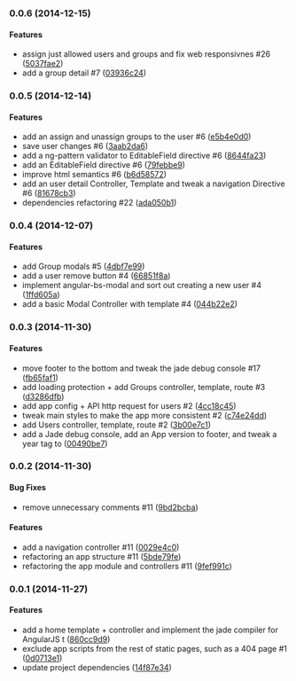 ### 0.0.6 (2014-12-15)


#### Features

* assign just allowed users and groups and fix web responsivnes #26 ([5037fae2](git@github.com:martinjezek/ng-node/commit/5037fae28cc4927b12ed3f2fd8c9e612e67db9b4))
* add a group detail #7 ([03936c24](git@github.com:martinjezek/ng-node/commit/03936c24fe69256dd37d26c391110074afef4622))


### 0.0.5 (2014-12-14)


#### Features

* add an assign and unassign groups to the user #6 ([e5b4e0d0](git@github.com:martinjezek/ng-node/commit/e5b4e0d0d2f82d01d568fdf4dc869c5cb3b55c2f))
* save user changes #6 ([3aab2da6](git@github.com:martinjezek/ng-node/commit/3aab2da68267390664e6e900e973bef34c2d952b))
* add a ng-pattern validator to EditableField directive #6 ([8644fa23](git@github.com:martinjezek/ng-node/commit/8644fa23a5f489dc8c07a2fc8eadeab66bd5b4ba))
* add an EditableField directive #6 ([79febbe9](git@github.com:martinjezek/ng-node/commit/79febbe94cdb4527658b8f800df9f4cc2b6ebaa5))
* improve html semantics #6 ([b6d58572](git@github.com:martinjezek/ng-node/commit/b6d58572d7cd6e6a83f9db267a1d65fd0f723769))
* add an user detail Controller, Template and tweak a navigation Directive #6 ([81678cb3](git@github.com:martinjezek/ng-node/commit/81678cb35d2a7c6595decafe2fe46458c9b42cec))
* dependencies refactoring #22 ([ada050b1](git@github.com:martinjezek/ng-node/commit/ada050b15ce344444c6847d49405dc9019ef02a4))


### 0.0.4 (2014-12-07)


#### Features

* add Group modals #5 ([4dbf7e99](git@github.com:martinjezek/ng-node/commit/4dbf7e999ac576fb56a1ba75df5cf9e81de4feb8))
* add a user remove button #4 ([66851f8a](git@github.com:martinjezek/ng-node/commit/66851f8a694981ecd5348235f03dd17f1e51aa14))
* implement angular-bs-modal and sort out creating a new user #4 ([1ffd605a](git@github.com:martinjezek/ng-node/commit/1ffd605af1e6d8dd3abd736ffd32c2c94eb6629d))
* add a basic Modal Controller with template #4 ([044b22e2](git@github.com:martinjezek/ng-node/commit/044b22e24427b9e809ad5f66d2eb1e5c3f0e21e8))


### 0.0.3 (2014-11-30)


#### Features

* move footer to the bottom and tweak the jade debug console #17 ([fb65faf1](git@github.com:martinjezek/ng-node/commit/fb65faf1b676b42e73775c418d3529fcffbdf2eb))
* add loading protection + add Groups controller, template, route #3 ([d3286dfb](git@github.com:martinjezek/ng-node/commit/d3286dfbb5b462e72ae915976c9a1ab3049705dc))
* add app config + API http request for users #2 ([4cc18c45](git@github.com:martinjezek/ng-node/commit/4cc18c4543f6f5afc43cdd476c6a75b33b5194fb))
* tweak main styles to make the app more consistent #2 ([c74e24dd](git@github.com:martinjezek/ng-node/commit/c74e24dd3f5d1e2089d39450ef19884d0295588a))
* add Users controller, template, route #2 ([3b00e7c1](git@github.com:martinjezek/ng-node/commit/3b00e7c16b60ab61ad9a9afa3f330002988ac767))
* add a Jade debug console, add an App version to footer, and tweak a year tag to  ([00490be7](git@github.com:martinjezek/ng-node/commit/00490be7175c175a72361b0ab8a86210438c1da9))


### 0.0.2 (2014-11-30)


#### Bug Fixes

* remove unnecessary comments #11 ([9bd2bcba](git@github.com:martinjezek/ng-node/commit/9bd2bcbacc615cebebecd42f425b3ec1b5fa6bf3))


#### Features

* add a navigation controller #11 ([0029e4c0](git@github.com:martinjezek/ng-node/commit/0029e4c09291b7e9996147a36ec7abf2c331e9ee))
* refactoring an app structure #11 ([5bde79fe](git@github.com:martinjezek/ng-node/commit/5bde79febf50a3bc020406dbb8575341d8030232))
* refactoring the app module and controllers #11 ([9fef991c](git@github.com:martinjezek/ng-node/commit/9fef991c7e266a2f4101be696dd474aff3e9a204))


### 0.0.1 (2014-11-27)


#### Features

* add a home template + controller and implement the jade compiler for AngularJS t ([860cc9d9](git@github.com:martinjezek/ng-node/commit/860cc9d9dd04bbf2ed31900261b41f57f737c44b))
* exclude app scripts from the rest of static pages, such as a 404 page #1 ([0d0713e1](git@github.com:martinjezek/ng-node/commit/0d0713e14d00ad6dc444b82b99c1d2ebc88402d9))
* update project dependencies ([14f87e34](git@github.com:martinjezek/ng-node/commit/14f87e34e2b6a5c746108ea0be1175a60359720c))


